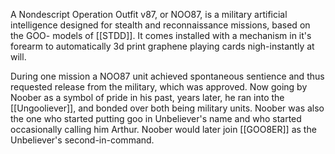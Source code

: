 A Nondescript Operation Outfit v87, or NOO87, is a military artificial intelligence designed for stealth and reconnaissance missions, based on the GOO- models of [[STDD]]. It comes installed with a mechanism in it's forearm to automatically 3d print graphene playing cards nigh-instantly at will. 


During one mission a NOO87 unit achieved spontaneous sentience and thus requested release from the military, which was approved. Now going by Noober as a symbol of pride in his past, years later, he ran into the [[Ungooliever]], and bonded over both being military units. Noober was also the one who started putting goo in Unbeliever's name and who started occasionally calling him Arthur. Noober would later join [[GOO8ER]] as the Unbeliever's second-in-command.